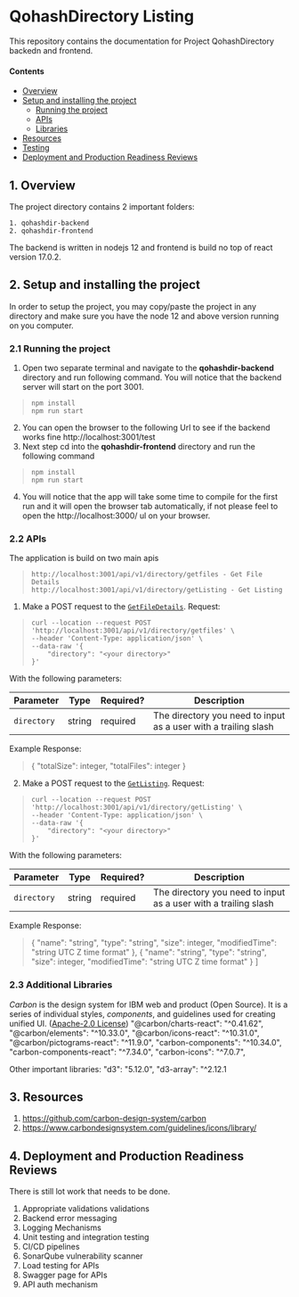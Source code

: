 
# QohashDirectory Listing

This repository contains the documentation for Project QohashDirectory backedn and frontend.

#### Contents

- [Overview](#1-overview)
- [Setup and installing the project](#2-authentication)
  - [Running the project](#21-browser-based-authentication)
  - [APIs](#22-self-issued-access-tokens)
  - [Libraries](#22-self-issued-access-tokens)
- [Resources](#3-resources)
- [Testing](#4-testing)
- [Deployment and Production Readiness Reviews](#4-testing)

## 1. Overview

The project directory contains 2 important folders:

    1. qohashdir-backend
    2. qohashdir-frontend

The backend is written in nodejs 12 and frontend is build no top of react version 17.0.2.

## 2. Setup and installing the project

In order to setup the project, you may copy/paste the project in any directory and make sure you have the node 12 and above version running on you computer. 


### 2.1 Running the project

1.  Open two separate terminal and navigate to the  **qohashdir-backend**  directory and run following command. You will notice that the backend server will start on the port 3001.
>     npm install
>     npm run start

2.  You can open the browser to the following Url to see if the backend works fine http://localhost:3001/test
3.  Next step cd into the **qohashdir-frontend** directory and run the following command 
 >     npm install
>     npm run start
4.  You will notice that the app will take some time to compile for the first run and it will open the browser tab automatically, if not please feel to open the http://localhost:3000/ ul on your browser.

### 2.2 APIs

The application is build on two main apis
>     http://localhost:3001/api/v1/directory/getfiles - Get File Details
>     http://localhost:3001/api/v1/directory/getListing - Get Listing

1.  Make a POST request to the  [`GetFileDetails`](http://localhost:3001/api/v1/directory/getfiles).
	Request:

>     curl --location --request POST 'http://localhost:3001/api/v1/directory/getfiles' \
>     --header 'Content-Type: application/json' \
>     --data-raw '{
>         "directory": "<your directory>"
>     }'
With the following parameters:

| Parameter       | Type     | Required?  | Description                                     |
| -------------   |----------|------------|-------------------------------------------------|
| `directory`          | string   | required   | The directory you need to input as a user with a trailing slash |
Example Response:
> { "totalSize":  integer, "totalFiles":  integer }

2.  Make a POST request to the  [`GetListing`](http://localhost:3001/api/v1/directory/getListing).
	Request:

>     curl --location --request POST 'http://localhost:3001/api/v1/directory/getListing' \
>     --header 'Content-Type: application/json' \
>     --data-raw '{
>         "directory": "<your directory>"
>     }'
With the following parameters:

| Parameter       | Type     | Required?  | Description                                     |
| -------------   |----------|------------|-------------------------------------------------|
| `directory`          | string   | required   | The directory you need to input as a user with a trailing slash |
Example Response:
> {
> "name":  "string",
> "type":  "string",
> "size": integer,
> "modifiedTime":  "string UTC Z time format"
> },
> {
> "name":  "string",
> "type":  "string",
> "size":  integer,
> "modifiedTime":  "string UTC Z time format"
> }
> ]

### 2.3 Additional Libraries
_Carbon_ is the design system for IBM web and product (Open Source). It is a series of individual styles, _components_, and guidelines used for creating unified UI. ([Apache-2.0 License](https://github.com/carbon-design-system/carbon/blob/main/LICENSE))
"@carbon/charts-react": "^0.41.62",
"@carbon/elements": "^10.33.0",
"@carbon/icons-react": "^10.31.0",
"@carbon/pictograms-react": "^11.9.0",
"carbon-components": "^10.34.0",
"carbon-components-react": "^7.34.0",
"carbon-icons": "^7.0.7",

Other important libraries:
"d3": "5.12.0",
"d3-array": "^2.12.1

## 3. Resources

 1. https://github.com/carbon-design-system/carbon
 2. https://www.carbondesignsystem.com/guidelines/icons/library/

## 4. Deployment and Production Readiness Reviews
There is still lot work that needs to be done. 
1. Appropriate validations validations
2. Backend error messaging
3. Logging Mechanisms
4. Unit testing and integration testing
5. CI/CD pipelines
6. SonarQube vulnerability scanner
7. Load testing for APIs
8. Swagger page for APIs
9. API auth mechanism